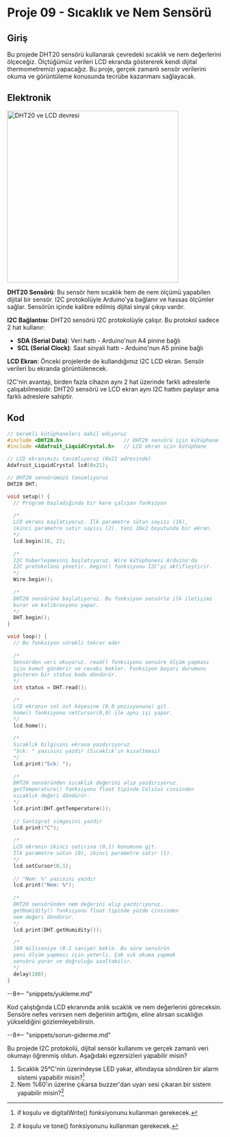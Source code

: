 # Proje 09 - Sıcaklık ve Nem Sensörü

## Giriş

Bu projede DHT20 sensörü kullanarak çevredeki sıcaklık ve nem değerlerini ölçeceğiz. Ölçtüğümüz verileri LCD ekranda göstererek kendi dijital thermometremizi yapacağız. Bu proje, gerçek zamanlı sensör verilerini okuma ve görüntüleme konusunda tecrübe kazanmanı sağlayacak.

## Elektronik

<img src="../images/dht20-lcd.svg" alt="DHT20 ve LCD devresi" style="height: 400px;">

**DHT20 Sensörü**: Bu sensör hem sıcaklık hem de nem ölçümü yapabilen dijital bir sensör. I2C protokolüyle Arduino'ya bağlanır ve hassas ölçümler sağlar. Sensörün içinde kalibre edilmiş dijital sinyal çıkışı vardır.

**I2C Bağlantısı**: DHT20 sensörü I2C protokolüyle çalışır. Bu protokol sadece 2 hat kullanır:
- **SDA (Serial Data)**: Veri hattı - Arduino'nun A4 pinine bağlı
- **SCL (Serial Clock)**: Saat sinyali hattı - Arduino'nun A5 pinine bağlı

**LCD Ekran**: Önceki projelerde de kullandığımız I2C LCD ekran. Sensör verileri bu ekranda görüntülenecek.

I2C'nin avantajı, birden fazla cihazın aynı 2 hat üzerinde farklı adreslerle çalışabilmesidir. DHT20 sensörü ve LCD ekran aynı I2C hattını paylaşır ama farklı adreslere sahiptir.

## Kod

``` c
// Gerekli kütüphaneleri dahil ediyoruz
#include <DHT20.h>                    // DHT20 sensörü için kütüphane
#include <Adafruit_LiquidCrystal.h>   // LCD ekran için kütüphane

// LCD ekranımızı tanımlıyoruz (0x21 adresinde)
Adafruit_LiquidCrystal lcd(0x21);

// DHT20 sensörümüzü tanımlıyoruz
DHT20 DHT;

void setup() {
  // Program başladığında bir kere çalışan fonksiyon
  
  /*
  LCD ekranı başlatıyoruz. İlk parametre sütun sayısı (16),
  ikinci parametre satır sayısı (2). Yani 16x2 boyutunda bir ekran.
  */
  lcd.begin(16, 2);
  
  /*
  I2C haberleşmesini başlatıyoruz. Wire kütüphanesi Arduino'da
  I2C protokolünü yönetir. begin() fonksiyonu I2C'yi aktifleştirir.
  */
  Wire.begin();
  
  /*
  DHT20 sensörünü başlatıyoruz. Bu fonksiyon sensörle ilk iletişimi
  kurar ve kalibrasyonu yapar.
  */
  DHT.begin();
}

void loop() {
  // Bu fonksiyon sürekli tekrar eder
  
  /*
  Sensörden veri okuyoruz. read() fonksiyonu sensöre ölçüm yapması
  için komut gönderir ve cevabı bekler. Fonksiyon başarı durumunu
  gösteren bir status kodu döndürür.
  */
  int status = DHT.read();

  /*
  LCD ekranın sol üst köşesine (0,0 pozisyonuna) git.
  home() fonksiyonu setCursor(0,0) ile aynı işi yapar.
  */
  lcd.home();
  
  /*
  Sıcaklık bilgisini ekrana yazdırıyoruz.
  "Sck: " yazısını yazdır (Sıcaklık'ın kısaltması)
  */
  lcd.print("Sck: ");
  
  /*
  DHT20 sensöründen sıcaklık değerini alıp yazdırıyoruz.
  getTemperature() fonksiyonu float tipinde Celsius cinsinden
  sıcaklık değeri döndürür.
  */
  lcd.print(DHT.getTemperature());
  
  // Santigrat simgesini yazdır
  lcd.print("C");
  
  /*
  LCD ekranın ikinci satırına (0,1) konumuna git.
  İlk parametre sütun (0), ikinci parametre satır (1).
  */
  lcd.setCursor(0,1);
  
  // "Nem: %" yazısını yazdır
  lcd.print("Nem: %");
  
  /*
  DHT20 sensöründen nem değerini alıp yazdırıyoruz.
  getHumidity() fonksiyonu float tipinde yüzde cinsinden
  nem değeri döndürür.
  */
  lcd.print(DHT.getHumidity());

  /*
  100 milisaniye (0.1 saniye) bekle. Bu süre sensörün
  yeni ölçüm yapması için yeterli. Çok sık okuma yapmak
  sensörü yorar ve doğruluğu azaltabilir.
  */
  delay(100);
}
```

--8<-- "snippets/yukleme.md"

Kod çalıştığında LCD ekranında anlık sıcaklık ve nem değerlerini göreceksin. Sensöre nefes verirsen nem değerinin arttığını, eline alırsan sıcaklığın yükseldiğini gözlemleyebilirsin.

--8<-- "snippets/sorun-giderme.md"

Bu projede I2C protokolü, dijital sensör kullanımı ve gerçek zamanlı veri okumayı öğrenmiş oldun. Aşağıdaki egzersizleri yapabilir misin?

1. Sıcaklık 25°C'nin üzerindeyse LED yakar, altındaysa söndüren bir alarm sistemi yapabilir misin?[^1]
2. Nem %60'ın üzerine çıkarsa buzzer'dan uyarı sesi çıkaran bir sistem yapabilir misin?[^2]

[^1]: if koşulu ve digitalWrite() fonksiyonunu kullanman gerekecek.
[^2]: if koşulu ve tone() fonksiyonunu kullanman gerekecek.